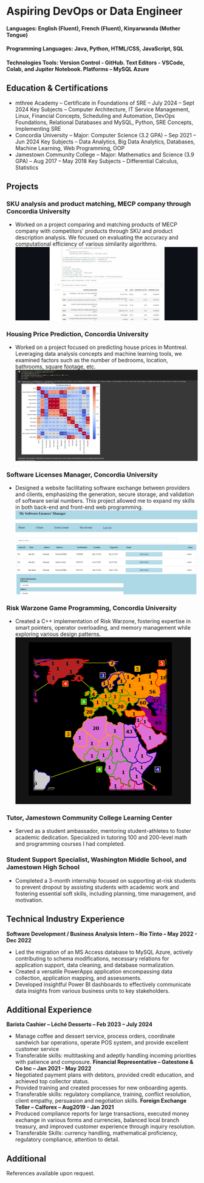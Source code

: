 # Aspiring DevOps or Data Engineer

#### Languages: English (Fluent), French (Fluent), Kinyarwanda (Mother Tongue)

#### Programming Languages: Java, Python, HTML/CSS, JavaScript, SQL
#### Technologies Tools: Version Control - GitHub. Text Editors - VSCode, Colab, and Jupiter Notebook. Platforms – MySQL Azure

## Education & Certifications
- mthree Academy – Certificate in Foundations of SRE – July 2024 – Sept 2024
Key Subjects – Computer Architecture, IT Service Management, Linux, Financial Concepts, Scheduling and Automation, DevOps
Foundations, Relational Databases and MySQL, Python, SRE Concepts, Implementing SRE
- Concordia University – Major: Computer Science (3.2 GPA) – Sep 2021 – Jun 2024
Key Subjects – Data Analytics, Big Data Analytics, Databases, Machine Learning, Web Programming, OOP
- Jamestown Community College – Major: Mathematics and Science (3.9 GPA) – Aug 2017 – May 2018
Key Subjects – Differential Calculus, Statistics

## Projects
### SKU analysis and product matching, MECP company through Concordia University
- Worked on a project comparing and matching products of MECP company with competitors' products through SKU and product description analysis. We focused on evaluating the accuracy and computational efficiency of various similarity algorithms.
![](/assets/proj1.png)

### Housing Price Prediction, Concordia University
- Worked on a project focused on predicting house prices in Montreal. Leveraging data analysis concepts and machine learning tools, we examined factors such as the number of bedrooms, location, bathrooms, square footage, etc.
![](/assets/proj2.png)

### Software Licenses Manager, Concordia University
- Designed a website facilitating software exchange between providers and clients, emphasizing the generation, secure storage, and validation of software serial numbers. This project allowed me to expand my skills in both back-end and front-end web programming.
![](/assets/proj3.png)

### Risk Warzone Game Programming, Concordia University
- Created a C++ implementation of Risk Warzone, fostering expertise in smart pointers, operator overloading, and memory management while exploring various design patterns.
![](/assets/proj4.png)

### Tutor, Jamestown Community College Learning Center
- Served as a student ambassador, mentoring student-athletes to foster academic dedication. Specialized in tutoring 100 and 200-level math and programming courses I had completed.

### Student Support Specialist, Washington Middle School, and Jamestown High School
- Completed a 3-month internship focused on supporting at-risk students to prevent dropout by assisting students with academic work and fostering essential soft skills, including planning, time management, and motivation.

## Technical Industry Experience
**Software Development / Business Analysis Intern – Rio Tinto – May 2022 - Dec 2022**
- Led the migration of an MS Access database to MySQL Azure, actively contributing to schema modifications, necessary
relations for application support, data cleaning, and database normalization.
- Created a versatile PowerApps application encompassing data collection, application mapping, and assessments.
- Developed insightful Power BI dashboards to effectively communicate data insights from various business units to key
stakeholders.

## Additional Experience
**Barista Cashier – Léché Desserts – Feb 2023 – July 2024**
- Manage coffee and dessert service, process orders, coordinate sandwich bar operations, operate POS system, and
provide excellent customer service
- Transferable skills: multitasking and adeptly handling incoming priorities with patience and composure.
**Financial Representative – Gatestone & Co Inc – Jan 2021 - May 2022**
- Negotiated payment plans with debtors, provided credit education, and achieved top collector status.
- Provided training and created processes for new onboarding agents.
- Transferable skills: regulatory compliance, training, conflict resolution, client empathy, persuasion and negotiation skills.
**Foreign Exchange Teller – Calforex – Aug2019 - Jan 2021**
- Produced compliance reports for large transactions, executed money exchange in various forms and currencies,
balanced local branch treasury, and improved customer experience through inquiry resolution.
- Transferable Skills: currency handling, mathematical proficiency, regulatory compliance, attention to detail.

## Additional
References available upon request.
